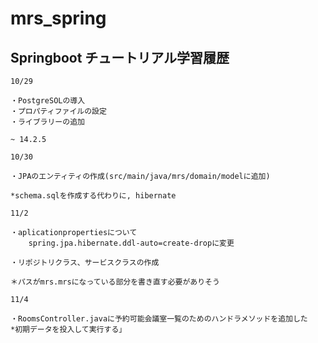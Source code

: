 # mrs_spring


## Springboot チュートリアル学習履歴

```
10/29

・PostgreSOLの導入
・プロパティファイルの設定
・ライブラリーの追加

~ 14.2.5

```

```
10/30

・JPAのエンティティの作成(src/main/java/mrs/domain/modelに追加)

*schema.sqlを作成する代わりに, hibernate

```


```
11/2 

・aplicationpropertiesについて
    spring.jpa.hibernate.ddl-auto=create-dropに変更

・リポジトリクラス、サービスクラスの作成

＊パスがmrs.mrsになっている部分を書き直す必要がありそう

```

```
11/4

・RoomsController.javaに予約可能会議室一覧のためのハンドラメソッドを追加した
*初期データを投入して実行する」


```